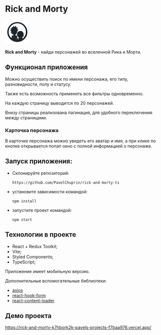 # Rick and Morty

<img src="public/logo.png" width="80" height="80">

**Rick and Morty** - найди персонажей во вселенной Рика и Морти.

## Функционал приложения

Можно осуществить поиск по имени персонажа, его типу, разновидности, полу и статусу.

Также есть возможность применить все фильтры одновременно.

На каждую страницу выводится по 20 персонажей.

Внизу страницы реализована пагинация, для удобного переключения между страницами.

### Карточка персонажа

В карточке персонажа можно увидеть его аватар и имя, а при клике по кнопке открывается попап окно с полной информацией о персонаже.

## Запуск приложения:

- Склонируйте репозиторий:

  ```
  https://github.com/PavelChuprin/rick-and-morty-ts
  ```

- установите зависимости командой:

  ```
  npm install
  ```

- запустите проект командой:

  ```
  npm start
  ```

## Технологии в проекте

- React + Redux Toolkit;
- Vite;
- Styled Components;
- TypeScript;

Приложение имеет мобильную версию.

Дополнительные вспомогательные библиотеки:

- [axios](https://www.npmjs.com/package/axios)
- [react-hook-form](https://www.npmjs.com/package/react-hook-form)
- [react-content-loader](https://www.npmjs.com/package/react-content-loader)

## Демо проекта

https://rick-and-morty-k7hbork2k-pavels-projects-f7baa976.vercel.app/
